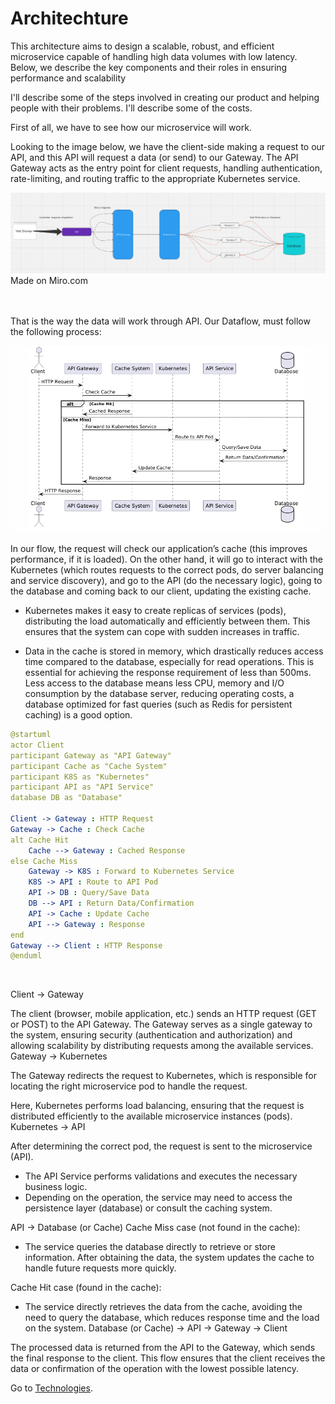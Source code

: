 # Architechture

This architecture aims to design a scalable, robust, and efficient microservice capable of handling high data volumes with low latency. Below, we describe the key components and their roles in ensuring performance and scalability

I'll describe some of the steps involved in creating our product and helping people with their problems. I'll describe some of the costs.

First of all, we have to see how our microservice will work. 

Looking to the image below, we have the client-side making a request to our API, and this API will request a data (or send) to our Gateway. The API Gateway acts as the entry point for client requests, handling authentication, rate-limiting, and routing traffic to the appropriate Kubernetes service.

<img src="/images/flow.png">
Made on Miro.com<br><br><br>



That is the way the data will work through API. Our Dataflow, must follow the following process:

<img src="/images/dataflow.png">

In our flow, the request will check our application’s cache (this improves performance, if it is loaded). On the other hand, it will go to interact with the Kubernetes (which routes requests to the correct pods, do server balancing and service discovery), and go to the API (do the necessary logic), going to the database and coming back to our client, updating the existing cache. 

* Kubernetes makes it easy to create replicas of services (pods), distributing the load automatically and efficiently between them. This ensures that the system can cope with sudden increases in traffic.

* Data in the cache is stored in memory, which drastically reduces access time compared to the database, especially for read operations. This is essential for achieving the response requirement of less than 500ms. Less access to the database means less CPU, memory and I/O consumption by the database server, reducing operating costs, a database optimized for fast queries (such as Redis for persistent caching) is a good option.

```yaml
@startuml
actor Client 
participant Gateway as "API Gateway"
participant Cache as "Cache System"
participant K8S as "Kubernetes"
participant API as "API Service"
database DB as "Database"

Client -> Gateway : HTTP Request
Gateway -> Cache : Check Cache
alt Cache Hit
    Cache --> Gateway : Cached Response
else Cache Miss
    Gateway -> K8S : Forward to Kubernetes Service
    K8S -> API : Route to API Pod
    API -> DB : Query/Save Data
    DB --> API : Return Data/Confirmation
    API -> Cache : Update Cache
    API --> Gateway : Response
end
Gateway --> Client : HTTP Response
@enduml
```
<br>


Client → Gateway

The client (browser, mobile application, etc.) sends an HTTP request (GET or POST) to the API Gateway.
The Gateway serves as a single gateway to the system, ensuring security (authentication and authorization) and allowing scalability by distributing requests among the available services.
Gateway → Kubernetes

The Gateway redirects the request to Kubernetes, which is responsible for locating the right microservice pod to handle the request.

Here, Kubernetes performs load balancing, ensuring that the request is distributed efficiently to the available microservice instances (pods).
Kubernetes → API

After determining the correct pod, the request is sent to the microservice (API).
 * The API Service performs validations and executes the necessary business logic.
 * Depending on the operation, the service may need to access the persistence layer (database) or consult the caching system.


API → Database (or Cache)
Cache Miss case (not found in the cache):
 * The service queries the database directly to retrieve or store information. After obtaining the data, the system updates the cache to handle future requests more quickly.

Cache Hit case (found in the cache):
 * The service directly retrieves the data from the cache, avoiding the need to query the database, which reduces response time and the load on the system.
Database (or Cache) → API → Gateway → Client

The processed data is returned from the API to the Gateway, which sends the final response to the client.
This flow ensures that the client receives the data or confirmation of the operation with the lowest possible latency.



Go to
 [Technologies](https://github.com/RafaelDaitx/TestMazzaTech/blob/main/technologies.md).
